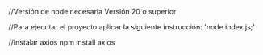 //Versión de node necesaria Versión 20 o superior

//Para ejecutar el proyecto aplicar la siguiente instrucción:
'node index.js;'

//Instalar axios
npm install axios